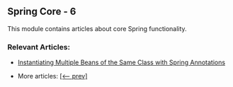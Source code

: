 ## Spring Core - 6

This module contains articles about core Spring functionality.

### Relevant Articles:

- [Instantiating Multiple Beans of the Same Class with Spring Annotations](docs/Spring_SameClass_MultipleBean.md)

- More articles: [[<-- prev]](../spring-core-5/README.md)